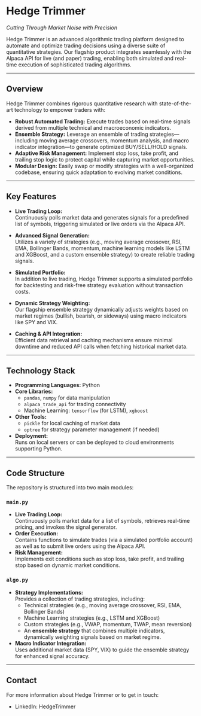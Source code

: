 # Hedge Trimmer

*Cutting Through Market Noise with Precision*

Hedge Trimmer is an advanced algorithmic trading platform designed to automate and optimize trading decisions using a diverse suite of quantitative strategies. Our flagship product integrates seamlessly with the Alpaca API for live (and paper) trading, enabling both simulated and real-time execution of sophisticated trading algorithms.

---

## Overview

Hedge Trimmer combines rigorous quantitative research with state-of-the-art technology to empower traders with:
- **Robust Automated Trading:** Execute trades based on real-time signals derived from multiple technical and macroeconomic indicators.
- **Ensemble Strategy:** Leverage an ensemble of trading strategies—including moving average crossovers, momentum analysis, and macro indicator integration—to generate optimized BUY/SELL/HOLD signals.
- **Adaptive Risk Management:** Implement stop loss, take profit, and trailing stop logic to protect capital while capturing market opportunities.
- **Modular Design:** Easily swap or modify strategies with a well-organized codebase, ensuring quick adaptation to evolving market conditions.

---

## Key Features

- **Live Trading Loop:**  
  Continuously polls market data and generates signals for a predefined list of symbols, triggering simulated or live orders via the Alpaca API.

- **Advanced Signal Generation:**  
  Utilizes a variety of strategies (e.g., moving average crossover, RSI, EMA, Bollinger Bands, momentum, machine learning models like LSTM and XGBoost, and a custom ensemble strategy) to create reliable trading signals.

- **Simulated Portfolio:**  
  In addition to live trading, Hedge Trimmer supports a simulated portfolio for backtesting and risk-free strategy evaluation without transaction costs.

- **Dynamic Strategy Weighting:**  
  Our flagship ensemble strategy dynamically adjusts weights based on market regimes (bullish, bearish, or sideways) using macro indicators like SPY and VIX.

- **Caching & API Integration:**  
  Efficient data retrieval and caching mechanisms ensure minimal downtime and reduced API calls when fetching historical market data.

---

## Technology Stack

- **Programming Languages:** Python  
- **Core Libraries:**  
  - `pandas`, `numpy` for data manipulation  
  - `alpaca_trade_api` for trading connectivity  
  - Machine Learning: `tensorflow` (for LSTM), `xgboost`  
- **Other Tools:**  
  - `pickle` for local caching of market data  
  - `optree` for strategy parameter management (if needed)
- **Deployment:**  
  Runs on local servers or can be deployed to cloud environments supporting Python.

---

## Code Structure

The repository is structured into two main modules:

### `main.py`
- **Live Trading Loop:**  
  Continuously polls market data for a list of symbols, retrieves real-time pricing, and invokes the signal generator.
- **Order Execution:**  
  Contains functions to simulate trades (via a simulated portfolio account) as well as to submit live orders using the Alpaca API.
- **Risk Management:**  
  Implements exit conditions such as stop loss, take profit, and trailing stop based on dynamic market conditions.

### `algo.py`
- **Strategy Implementations:**  
  Provides a collection of trading strategies, including:
  - Technical strategies (e.g., moving average crossover, RSI, EMA, Bollinger Bands)
  - Machine Learning strategies (e.g., LSTM and XGBoost)
  - Custom strategies (e.g., VWAP, momentum, TWAP, mean reversion)
  - An **ensemble strategy** that combines multiple indicators, dynamically weighting signals based on market regime.
- **Macro Indicator Integration:**  
  Uses additional market data (SPY, VIX) to guide the ensemble strategy for enhanced signal accuracy.

---

## Contact
For more information about Hedge Trimmer or to get in touch:

- LinkedIn: HedgeTrimmer

